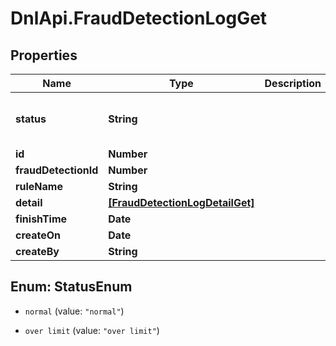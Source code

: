 # DnlApi.FraudDetectionLogGet

## Properties
Name | Type | Description | Notes
------------ | ------------- | ------------- | -------------
**status** | **String** |  | [optional] [default to &#39;normal&#39;]
**id** | **Number** |  | [optional] 
**fraudDetectionId** | **Number** |  | [optional] 
**ruleName** | **String** |  | [optional] 
**detail** | [**[FraudDetectionLogDetailGet]**](FraudDetectionLogDetailGet.md) |  | [optional] 
**finishTime** | **Date** |  | [optional] 
**createOn** | **Date** |  | [optional] 
**createBy** | **String** |  | [optional] 


<a name="StatusEnum"></a>
## Enum: StatusEnum


* `normal` (value: `"normal"`)

* `over limit` (value: `"over limit"`)




